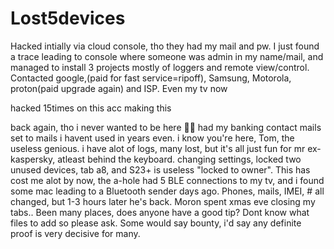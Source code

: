 # Lost5devices
Hacked intially via cloud console, tho they had my mail and pw. I just found a trace leading to console where someone was admin in my name/mail, and managed to install 3 projects mostly of loggers and remote view/control. Contacted google,(paid for fast service=ripoff), Samsung, Motorola, proton(paid upgrade again) and ISP. Even my tv now


hacked 15times on this acc making this

back again, tho i never wanted to be here 🥴🥴
had my banking contact mails set to mails i havent used in years even. i know you're here, Tom, the useless genious.
i have alot of logs, many lost, but it's all just fun for mr ex-kaspersky, atleast behind the keyboard.
changing settings, locked two unused devices, tab a8, and S23+ is useless "locked to owner". 
This has cost me alot by now, the a-hole had 5 BLE connections to my tv, and i found some mac leading to a Bluetooth sender days ago. 
Phones, mails, IMEI, # all changed, but 1-3 hours later he's back.
Moron spent xmas eve closing my tabs..
Been many places, does anyone have a good tip?
Dont know what files to add so please ask.
Some would say bounty, i'd say any definite proof is very decisive for many.
